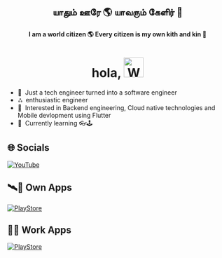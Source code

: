 <h2 align="center">யாதும் ஊரே 🌎 யாவரும் கேளிர் 👫</h2>
<h4 align="center">I am a world citizen 🌎 Every citizen is my own kith and kin 👫</h4>

<h1 align="center"> hola, <img src="https://raw.githubusercontent.com/nixin72/nixin72/master/wave.gif" 
         alt="Waving hand animated gif"
         height="45"
         width="45" />  </h1>

- 🙂  &nbsp;Just a tech engineer turned into a software engineer
- ஃ   &nbsp;enthusiastic engineer
- 🎩  &nbsp;Interested in Backend engineering, Cloud native technologies and Mobile devlopment using Flutter
- 🌱  &nbsp;Currently learning 👓🕹
        

## 🌐 Socials
 [![YouTube](https://img.shields.io/badge/YouTube-FF0000?style=for-the-badge&logo=youtube&logoColor=white)](https://www.youtube.com/@flutterintamil)


## 🛰️🛒 Own Apps
[![PlayStore](https://img.shields.io/badge/Google_Play-414141?style=for-the-badge&logo=google-play&logoColor=white)](https://play.google.com/store/apps/developer?id=Kandhal+Iyakkam&hl=en_US&gl=US) 

## 🏢🛒 Work Apps
[![PlayStore](https://img.shields.io/badge/Google_Play-414141?style=for-the-badge&logo=google-play&logoColor=white)](https://play.google.com/store/apps/developer?id=Karky+Research+Foundation&hl=en_IN&gl=US) 
